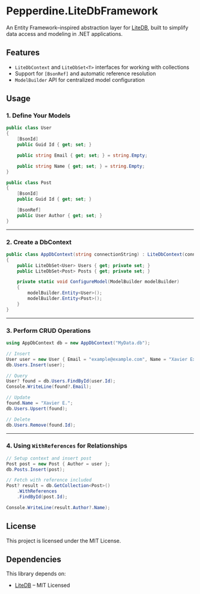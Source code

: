 # Pepperdine.LiteDbFramework

An Entity Framework–inspired abstraction layer for [LiteDB](https://www.litedb.org), built to simplify data access and modeling in .NET applications.

## Features

- `LiteDbContext` and `LiteDbSet<T>` interfaces for working with collections
- Support for `[BsonRef]` and automatic reference resolution
- `ModelBuilder` API for centralized model configuration

## Usage

### 1. Define Your Models

```csharp
public class User
{
    [BsonId]
    public Guid Id { get; set; }

    public string Email { get; set; } = string.Empty;

    public string Name { get; set; } = string.Empty;
}

public class Post
{
    [BsonId]
    public Guid Id { get; set; }

    [BsonRef]
    public User Author { get; set; }
}
```

---

### 2. Create a DbContext

```csharp
public class AppDbContext(string connectionString) : LiteDbContext(connectionString, ConfigureModel)
{
    public LiteDbSet<User> Users { get; private set; }
    public LiteDbSet<Post> Posts { get; private set; }

    private static void ConfigureModel(ModelBuilder modelBuilder)
    {
        modelBuilder.Entity<User>();
        modelBuilder.Entity<Post>();
    }
}
```

---

### 3. Perform CRUD Operations

```csharp
using AppDbContext db = new AppDbContext("MyData.db");

// Insert
User user = new User { Email = "example@example.com", Name = "Xavier Example" };
db.Users.Insert(user);

// Query
User? found = db.Users.FindById(user.Id);
Console.WriteLine(found?.Email);

// Update
found.Name = "Xavier E.";
db.Users.Upsert(found);

// Delete
db.Users.Remove(found.Id);
```

---

### 4. Using `WithReferences` for Relationships

```csharp
// Setup context and insert post
Post post = new Post { Author = user };
db.Posts.Insert(post);

// Fetch with reference included
Post? result = db.GetCollection<Post>()
    .WithReferences
    .FindById(post.Id);

Console.WriteLine(result.Author?.Name);
```

## License

This project is licensed under the MIT License.

## Dependencies

This library depends on:

- [LiteDB](https://github.com/litedb-org/LiteDB) – MIT Licensed
